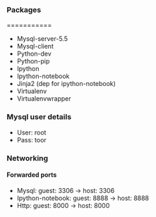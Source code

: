 ### Packages
===========
* Mysql-server-5.5
* Mysql-client
* Python-dev
* Python-pip
* Ipython
* Ipython-notebook
* Jinja2 (dep for ipython-notebook)
* Virtualenv
* Virtualenvwrapper

### Mysql user details

* User: root
* Pass: toor

### Networking

#### Forwarded ports
* Mysql: guest: 3306 -> host: 3306
* Ipython-notebook: guest: 8888 -> host: 8888
* Http: guest: 8000 -> host: 8000

